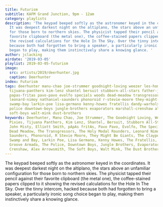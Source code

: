 ```yaml
---
title: Futurism
subtitle: KAFM Grand Junction, 9pm - 12am
category: playlists
description: 'The keypad beeped softly as the astronomer keyed in the coordinates.
  It was deepest darkest night on the altiplano, the stars above an unfamiliar configuration
  for those born to northern skies. The physicist tapped their pencil against their
  favorite clipboard (the metal one), the coffee-stained papers clipped to it showing
  the revised calculations for the Hole In The Sky. Over the tinny intercom, hacked
  because both had forgotten to bring a speaker, a particularly ironic song choice
  began to play, making them instinctively share a knowing glance. '
author: jclacking
airdate: '2019-03-05'
playlist: 2019-03-05-futurism
image:
  src: artists/2019/deerhunter.jpg
  caption: Deerhunter
index: Futurism
tags: deerhunter manu-chao joe-strummer goodnight-loving weezer les-hommes pixies
  tijuana-panthers kim-lenz shantel bersuit stubborn-all-stars father-john-misty elliott-smith
  papas-fritas pavo-pavo evolfo specials woods dead-meadow transgressors holy-modal-rounders
  leonard-nimoy nathaniel-saunders phonoroid r-stevie-moore they-might-be-giants claypool-lennon-delirium
  swamp-bay larkin-poe lisa-germano kenny-howes fratellis dandy-warhols groove-armada
  police downtown-boys jungle-brothers evaporators marshall-crenshaw alex-arrowsmith
  soft-boys walt-mink dust-brothers
keywords: Deerhunter, Manu Chao, Joe Strummer, The Goodnight Loving, Weezer, Les Hommes,
  Pixies, Tijuana Panthers, Kim Lenz, Shantel, Bersuit, Stubborn All-Stars, Father
  John Misty, Elliott Smith, pApAs fritAs, Pavo Pavo, Evolfo, The Specials, Woods,
  Dead Meadow, The Transgressors, The Holy Modal Rounders, Leonard Nimoy, Nathaniel
  Saunders, Phonoroid, R Stevie Moore, They Might Be Giants, The Claypool Lennon Delirium,
  Swamp and Bay, Larkin Poe, Lisa Germano, Kenny Howes, The Fratellis, The Dandy Warhols,
  Groove Armada, The Police, Downtown Boys, Jungle Brothers, Evaporators, Marshall
  Crenshaw, Alex Arrowsmith, The Soft Boys, Walt Mink, The Dust Brothers
---
```

The keypad beeped softly as the astronomer keyed in the coordinates. It was deepest darkest night on the altiplano, the stars above an unfamiliar configuration for those born to northern skies. The physicist tapped their pencil against their favorite clipboard (the metal one), the coffee-stained papers clipped to it showing the revised calculations for the Hole In The Sky. Over the tinny intercom, hacked because both had forgotten to bring a speaker, a particularly ironic song choice began to play, making them instinctively share a knowing glance. 
